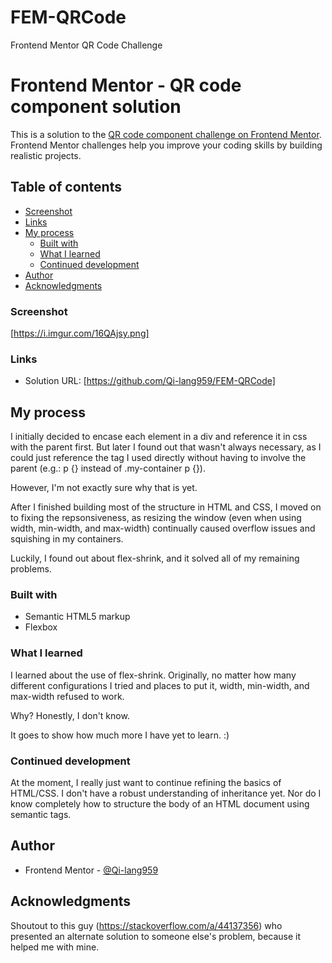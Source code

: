 # FEM-QRCode
Frontend Mentor QR Code Challenge

# Frontend Mentor - QR code component solution

This is a solution to the [QR code component challenge on Frontend Mentor](https://www.frontendmentor.io/challenges/qr-code-component-iux_sIO_H). Frontend Mentor challenges help you improve your coding skills by building realistic projects. 

## Table of contents
- [Screenshot](#screenshot)
- [Links](#links)
- [My process](#my-process)
  - [Built with](#built-with)
  - [What I learned](#what-i-learned)
  - [Continued development](#continued-development)
- [Author](#author)
- [Acknowledgments](#acknowledgments)

### Screenshot

[https://i.imgur.com/16QAjsy.png]

### Links

- Solution URL: [https://github.com/Qi-lang959/FEM-QRCode]

## My process

I initially decided to encase each element in a div and reference it in css with the parent first. 
But later I found out that wasn't always necessary, as I could just reference the tag I used directly without having to involve the parent 
(e.g.: p {} instead of  .my-container p {}). 

However, I'm not exactly sure why that is yet. 

After I finished building most of the structure in HTML and CSS, I moved on to fixing the repsonsiveness, 
as resizing the window (even when using width, min-width, and max-width) continually caused overflow issues and squishing in my containers. 

Luckily, I found out about flex-shrink, and it solved all of my remaining problems. 

### Built with

- Semantic HTML5 markup
- Flexbox

### What I learned

I learned about the use of flex-shrink. Originally, no matter how many different configurations I tried 
and places to put it, width, min-width, and max-width refused to work. 

Why? Honestly, I don't know. 

It goes to show how much more I have yet to learn. :)

### Continued development

At the moment, I really just want to continue refining the basics of HTML/CSS. I don't have a robust understanding of inheritance yet. 
Nor do I know completely how to structure the body of an HTML document using semantic tags.

## Author

- Frontend Mentor - [@Qi-lang959](https://www.frontendmentor.io/profile/Qi-lang959)

## Acknowledgments

Shoutout to this guy (https://stackoverflow.com/a/44137356) who presented 
an alternate solution to someone else's problem, because it helped me with mine.
